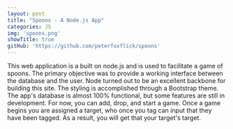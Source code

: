 ```yaml
---
layout: post
title: "Spoons - A Node.js App"
categories: JS
img: 'spoons.png'
showTitle: true
gitHub: 'https://github.com/peterfoxflick/spoons'
---
```


This web application is a built on node.js and is used to facilitate a game of spoons. The primary objective was to provide a working interface between the database and the user. Node turned out to be an excellent backbone for building this site. The styling is accomplished through a Bootstrap theme. The app's database is almost 100% functional, but some features are still in development. For now, you can add, drop, and start a game. Once a game begins you are assigned a target, who once you tag can input that they have been tagged. As a result, you will get that your target's target.
